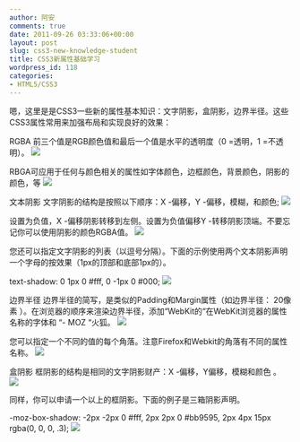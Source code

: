 ```yaml
---
author: 阿安
comments: true
date: 2011-09-26 03:33:06+00:00
layout: post
slug: css3-new-knowledge-student
title: CSS3新属性基础学习
wordpress_id: 118
categories:
- HTML5/CSS3
---
```


嗯，这里是是CSS3一些新的属性基本知识：文字阴影，盒阴影，边界半径。这些CSS3属性常用来加强布局和实现良好的效果：

RGBA
前三个值是RGB颜色值和最后一个值是水平的透明度（0 =透明，1 =不透明）。
[![](/wp-content/uploads/2011/09/rgba.gif)](/wp-content/uploads/2011/09/rgba.gif)
  

RBGA可应用于任何与颜色相关的属性如字体颜色，边框颜色，背景颜色，阴影的颜色，等
[![](/wp-content/uploads/2011/09/rgba2.gif)](/wp-content/uploads/2011/09/rgba2.gif)
  
<!-- more -->
文本阴影
文字阴影的结构是按照以下顺序：X -偏移，Y -偏移，模糊，和颜色;
[![](/wp-content/uploads/2011/09/text-shadow.gif)](/wp-content/uploads/2011/09/text-shadow.gif)
  

设置为负值，X -偏移阴影转移到左侧。设置为负值偏移Y -转移阴影顶端。不要忘记你可以使用阴影的颜色RGBA值。
[![](/wp-content/uploads/2011/09/text-shadow-example2.gif)](/wp-content/uploads/2011/09/text-shadow-example2.gif)
  

您还可以指定文字阴影的列表（以逗号分隔）。下面的示例使用两个文本阴影声明一个字母的按效果（1px的顶部和底部1px的）。

text-shadow: 0 1px 0 #fff, 0 -1px 0 #000;
[![](/wp-content/uploads/2011/09/text-shadow-example3.gif)](/wp-content/uploads/2011/09/text-shadow-example3.gif)
  

边界半径
边界半径的简写，是类似的Padding和Margin属性（如边界半径： 20像素 ）。在浏览器的顺序来渲染边界半径，添加“WebKit的“在WebKit浏览器的属性名称的字体和 “- MOZ “火狐。
[![](/wp-content/uploads/2011/09/border-radius.gif)](/wp-content/uploads/2011/09/border-radius.gif)
  

您可以指定一个不同的值的每个角落。注意Firefox和Webkit的角落有不同的属性名称。
[![](/wp-content/uploads/2011/09/border-radius-corners.gif)](/wp-content/uploads/2011/09/border-radius-corners.gif)
  

盒阴影
框阴影的结构是相同的文字阴影财产：X -偏移，Y偏移，模糊和颜色 。
[![](/wp-content/uploads/2011/09/box-shadow.gif)](/wp-content/uploads/2011/09/box-shadow.gif)
  

同样，你可以申请一个以上的框阴影。下面的例子是三箱阴影声明。

-moz-box-shadow: -2px -2px 0 #fff, 2px 2px 0 #bb9595, 2px 4px 15px rgba(0, 0, 0, .3);
[![](/wp-content/uploads/2011/09/box-shadow2.gif)](/wp-content/uploads/2011/09/box-shadow2.gif)
